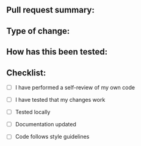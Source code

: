 ## Pull request summary:

## Type of change:

## How has this been tested:

## Checklist:
- [ ] I have performed a self-review of my own code
- [ ] I have tested that my changes work
- [ ] Tested locally
- [ ] Documentation updated
- [ ] Code follows style guidelines
  

